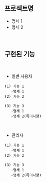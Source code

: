 <br>

## 프로젝트명
+ 명세 1
+ 명세 2<br><br><br>


## 구현된 기능
<br>


+ 일반 사용자

```
(1) 기능 1
   -명세 1 
(2) 기능 2

(3) 기능 3
   -명세 1
   -명세 2(특이사항)

```
<br>

+ 관리자
```
(1) 기능 1
   -명세 1 
(2) 기능 2

(3) 기능 3
   -명세 1
   -명세 2(특이사항)
```